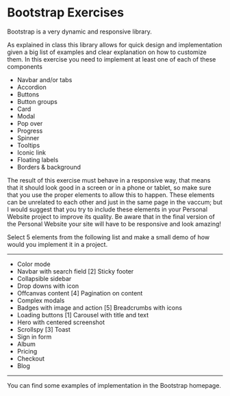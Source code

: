 # Bootstrap Exercises

Bootstrap is a very dynamic and responsive library.

As explained in class this library allows for quick design and implementation given a big list of examples and clear explanation on how to customize them.
In this exercise you need to implement at least one of each of these components

- Navbar and/or tabs
- Accordion
- Buttons
- Button groups
- Card
- Modal
- Pop over
- Progress
- Spinner
- Tooltips
- Iconic link
- Floating labels
- Borders & background

The result of this exercise must behave in a responsive way, that means that it should look good in a screen or in a phone or tablet, so make sure that you use the proper elements to allow this to happen. These elements can be unrelated to each other and just in the same page in the vaccum; but I would suggest that you try to include these elements in your Personal Website project to improve its quality. Be aware that in the final version of the Personal Website your site will have to be responsive and look amazing!

Select 5 elements from the following list and make a small demo of how would you implement it in a project.

---

- Color mode
- Navbar with search field 
[2] Sticky footer
- Collapsible sidebar
- Drop downs with icon
- Offcanvas content
[4] Pagination on content
- Complex modals
- Badges with image and action
[5] Breadcrumbs with icons
- Loading buttons
[1] Carousel with title and text
- Hero with centered screenshot
- Scrollspy
[3] Toast
- Sign in form
- Album
- Pricing
- Checkout
- Blog

---

You can find some examples of implementation in the Bootstrap homepage.
